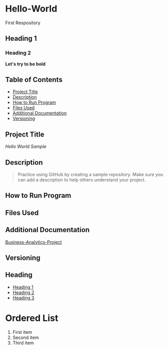 # Hello-World
First Respository
## Heading 1
### Heading 2
**Let's try to be bold**

## Table of Contents
- [Project Title](#Project-Title)
- [Description](#Description)
- [How to Run Program](#How-to-Run-Program)
- [Files Used](#Files-used)
- [Additional Documentation](#Additional-Documentation)
- [Versioning](#Versioning)

## Project Title

*Hello World Sample*

## Description

> Practice using GitHub by creating a sample repository. Make sure you can add a description to help others understand your project.

## How to Run Program

## Files Used

## Additional Documentation

[Business-Analytics-Project](https://iowa-my.sharepoint.com/:x:/r/personal/canavarro_uiowa_edu/_layouts/15/Doc.aspx?sourcedoc=%7B5F76152E-B71A-4051-A53C-94988F36571E%7D&file=Business%20Analytics%20Group%20(12)%20Project.xlsx&fromShare=true&action=default&mobileredirect=true)

## Versioning

## Heading
- [Heading 1](#Heading-1)
- [Heading 2](#Heading-2)
- [Heading 3](#Heading-3)

# Ordered List
1. First item
2. Second item
3. Third item


